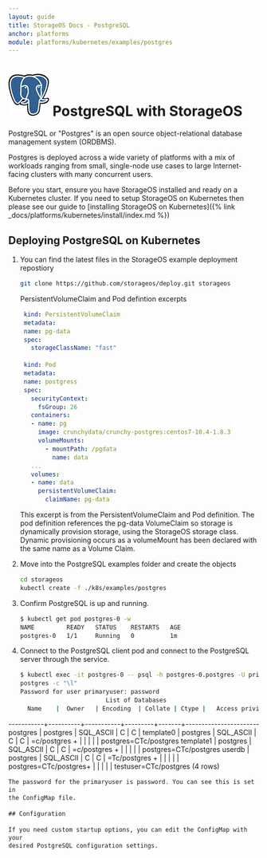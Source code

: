 ```yaml
---
layout: guide
title: StorageOS Docs - PostgreSQL
anchor: platforms
module: platforms/kubernetes/examples/postgres
---
```


# ![image](/images/docs/explore/postgresqllogo.png) PostgreSQL with StorageOS

PostgreSQL or "Postgres" is an open source object-relational database management
system (ORDBMS).

Postgres is deployed across a wide variety of platforms with a mix of workloads
ranging from small, single-node use cases to large Internet-facing clusters
with many concurrent users.

Before you start, ensure you have StorageOS installed and ready on a Kubernetes
cluster. If you need to setup StorageOS on Kubernetes then please see our guide
to [installing StorageOS on Kubernetes]({% link
_docs/platforms/kubernetes/install/index.md %})

## Deploying PostgreSQL on Kubernetes

1. You can find the latest files in the StorageOS example deployment repostiory

   ```bash
   git clone https://github.com/storageos/deploy.git storageos
   ```

   PersistentVolumeClaim and Pod defintion excerpts

   ```yaml
    kind: PersistentVolumeClaim
    metadata:
    name: pg-data
    spec:
      storageClassName: "fast"

    kind: Pod
    metadata:
    name: postgress
    spec:
      securityContext:
        fsGroup: 26
      containers:
      - name: pg
        image: crunchydata/crunchy-postgres:centos7-10.4-1.8.3
        volumeMounts:
          - mountPath: /pgdata
            name: data
      ...
      volumes:
      - name: data
        persistentVolumeClaim:
          claimName: pg-data
   ```

   This excerpt is from the PersistentVolumeClaim and Pod definition. The pod
   definition references the pg-data VolumeClaim so storage is dynamically
   provision storage, using the StorageOS storage class. Dynamic provisioning
   occurs as a volumeMount has been declared with the same name as a Volume
   Claim.

1. Move into the PostgreSQL examples folder and create the objects

   ```bash
   cd storageos
   kubectl create -f ./k8s/examples/postgres
   ```

1. Confirm PostgreSQL is up and running.

   ```bash
   $ kubectl get pod postgres-0 -w
   NAME         READY   STATUS    RESTARTS   AGE
   postgres-0   1/1     Running   0          1m
   ```

1. Connect to the PostgreSQL client pod and connect to the PostgreSQL server
   through the service.
   ```bash
   $ kubectl exec -it postgres-0 -- psql -h postgres-0.postgres -U primaryuser
   postgres -c "\l"
   Password for user primaryuser: password
                           List of Databases
     Name    |  Owner   | Encoding  | Collate | Ctype |   Access privileges
  -----------+----------+-----------+---------+-------+-----------------------
   postgres  | postgres | SQL_ASCII  | C       | C     |
   template0 | postgres | SQL_ASCII | C       | C     | =c/postgres          +
             |          |           |         |       | postgres=CTc/postgres
   template1 | postgres | SQL_ASCII | C       | C     | =c/postgres          +
             |          |           |         |       | postgres=CTc/postgres
   userdb    | postgres | SQL_ASCII | C       | C     | =Tc/postgres         +
             |          |           |         |       | postgres=CTc/postgres+
             |          |           |         |       | testuser=CTc/postgres
   (4 rows)
   ```
   The password for the primaryuser is password. You can see this is set in
   the ConfigMap file.

## Configuration

If you need custom startup options, you can edit the ConfigMap with your
desired PostgreSQL configuration settings.
